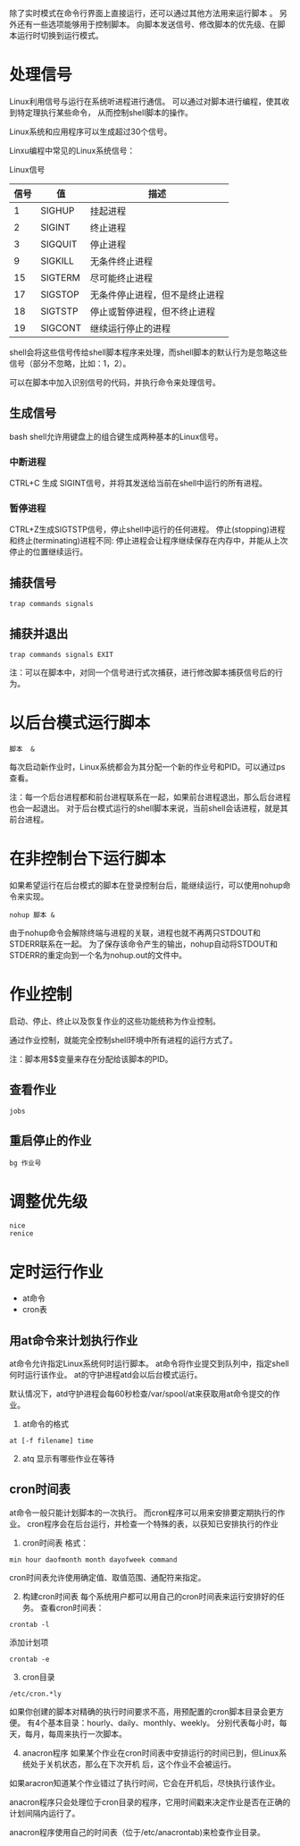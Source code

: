 
除了实时模式在命令行界面上直接运行，还可以通过其他方法用来运行脚本 。
另外还有一些选项能够用于控制脚本。
向脚本发送信号、修改脚本的优先级、在脚本运行时切换到运行模式。

# 处理信号
Linux利用信号与运行在系统听进程进行通信。
可以通过对脚本进行编程，使其收到特定理执行某些命令，
从而控制shell脚本的操作。


Linux系统和应用程序可以生成超过30个信号。

Linxu编程中常见的Linux系统信号：

Linux信号

信号|值|描述
---|---|---
1|SIGHUP|挂起进程
2|SIGINT|终止进程
3|SIGQUIT|停止进程
9|SIGKILL|无条件终止进程
15|SIGTERM|尽可能终止进程
17|SIGSTOP|无条件停止进程，但不是终止进程
18|SIGTSTP|停止或暂停进程，但不终止进程
19|SIGCONT|继续运行停止的进程

shell会将这些信号传给shell脚本程序来处理，而shell脚本的默认行为是忽略这些信号（部分不忽略，比如：1，2）。

可以在脚本中加入识别信号的代码，并执行命令来处理信号。

## 生成信号

bash shell允许用键盘上的组合键生成两种基本的Linux信号。

### 中断进程
CTRL+C 生成 SIGINT信号，并将其发送给当前在shell中运行的所有进程。

### 暂停进程
CTRL+Z生成SIGTSTP信号，停止shell中运行的任何进程。
停止(stopping)进程和终止(terminating)进程不同:
停止进程会让程序继续保存在内存中，并能从上次停止的位置继续运行。

## 捕获信号

```
trap commands signals
```

## 捕获并退出

```
trap commands signals EXIT
```

注：可以在脚本中，对同一个信号进行式次捕获，进行修改脚本捕获信号后的行为。

# 以后台模式运行脚本

```
脚本  &
```
每次启动新作业时，Linux系统都会为其分配一个新的作业号和PID。可以通过ps查看。

注：每一个后台进程都和前台进程联系在一起，如果前台进程退出，那么后台进程也会一起退出。
对于后台模式运行的shell脚本来说，当前shell会话进程，就是其前台进程。

# 在非控制台下运行脚本
如果希望运行在后台模式的脚本在登录控制台后，能继续运行，可以使用nohup命令来实现。


```
nohup 脚本 &
```
由于nohup命令会解除终端与进程的关联，进程也就不再两只STDOUT和STDERR联系在一起。
为了保存该命令产生的输出，nohup自动将STDOUT和STDERR的重定向到一个名为nohup.out的文件中。

# 作业控制

启动、停止、终止以及恢复作业的这些功能统称为作业控制。

通过作业控制，就能完全控制shell环境中所有进程的运行方式了。

注：脚本用$$变量来存在分配给该脚本的PID。
## 查看作业

```
jobs
```

## 重启停止的作业

```
bg 作业号
```

# 调整优先级

```
nice
renice
```

# 定时运行作业

* at命令
* cron表

## 用at命令来计划执行作业
at命令允许指定Linux系统何时运行脚本。
at命令将作业提交到队列中，指定shell何时运行该作业。
at的守护进程atd会以后台模式运行。

默认情况下，atd守护进程会每60秒检查/var/spool/at来获取用at命令提交的作业。
1. at命令的格式

```
at [-f filename] time
```

2. atq 显示有哪些作业在等待

## cron时间表
at命令一般只能计划脚本的一次执行。
而cron程序可以用来安排要定期执行的作业。
cron程序会在后台运行，并检查一个特殊的表，以获知已安排执行的作业

1. cron时间表
格式：
```
min hour daofmonth month dayofweek command
```
cron时间表允许使用确定值、取值范围、通配符来指定。

2. 构建cron时间表
每个系统用户都可以用自己的cron时间表来运行安排好的任务。
查看cron时间表：
```
crontab -l
```
添加计划项
```
crontab -e
```

3. cron目录
```
/etc/cron.*ly
```
如果你创建的脚本对精确的执行时间要求不高，用预配置的cron脚本目录会更方便。
有4个基本目录：hourly、daily、monthly、weekly。
分别代表每小时，每天，每月，每周来执行一次脚本。

4. anacron程序
如果某个作业在cron时间表中安排运行的时间已到，但Linux系统处于关机状态，那么在下次开机
后，这个作业不会被运行。

如果aracron知道某个作业错过了执行时间，它会在开机后，尽快执行该作业。

anacron程序只会处理位于cron目录的程序，它用时间戳来决定作业是否在正确的计划间隔内运行了。

anacron程序使用自己的时间表（位于/etc/anacrontab)来检查作业目录。

